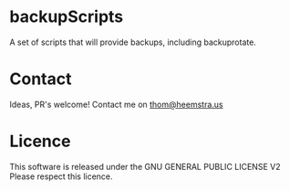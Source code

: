 backupScripts
=============

A set of scripts that will provide backups, including backuprotate.


Contact
=============
Ideas, PR's welcome!
Contact me on thom@heemstra.us

Licence
=============
This software is released under the
GNU GENERAL PUBLIC LICENSE V2
Please respect this licence.
